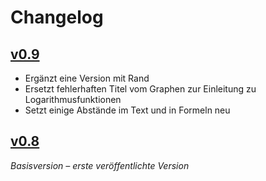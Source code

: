 # Changelog

## [v0.9]

- Ergänzt eine Version mit Rand
- Ersetzt fehlerhaften Titel vom Graphen zur Einleitung zu Logarithmusfunktionen
- Setzt einige Abstände im Text und in Formeln neu

## [v0.8]

_Basisversion – erste veröffentlichte Version_

[v0.9]: https://github.com/lorinlorcan/analysis-skript/releases/tag/v0.9.0
[v0.8]: https://github.com/lorinlorcan/analysis-skript/releases/tag/v0.8.0
